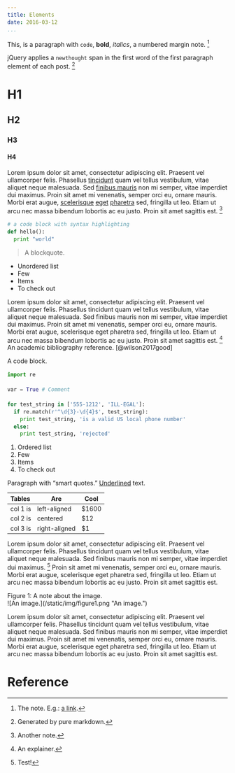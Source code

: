 ```yaml
---
title: Elements
date: 2016-03-12
...
```


This, is a paragraph with `code`, **bold**, *italics*, a numbered margin note. [^firstnote]

jQuery applies a `newthought` span in the first word of the first paragraph element of each post. [^asd]

# H1
## H2
### H3
#### H4

Lorem ipsum dolor sit amet, consectetur adipiscing elit. Praesent vel ullamcorper felis. Phasellus <a href="#">tincidunt</a> quam vel tellus vestibulum, vitae aliquet neque malesuada. Sed <a href="#">finibus mauris</a> non mi semper, vitae imperdiet dui maximus. Proin sit amet mi venenatis, semper orci eu, ornare mauris. Morbi erat augue, <a href="#">scelerisque</a> <a href="#">eget</a> <a href="#">pharetra</a> sed, fringilla ut leo. Etiam ut arcu nec massa bibendum lobortis ac eu justo. Proin sit amet sagittis est. [^note]

```python
# a code block with syntax highlighting
def hello():
  print "world"
```

> A blockquote.

* Unordered list
* Few
* Items
* To check out

Lorem ipsum dolor sit amet, consectetur adipiscing elit. Praesent vel
ullamcorper felis. Phasellus tincidunt quam vel tellus vestibulum, vitae
aliquet neque malesuada. Sed finibus mauris non mi semper, vitae
imperdiet dui maximus. Proin sit amet mi venenatis, semper orci eu,
ornare mauris. Morbi erat augue, scelerisque eget pharetra sed,
fringilla ut leo. Etiam ut arcu nec massa bibendum lobortis ac eu justo.
Proin sit amet sagittis est. [^stuff] An academic bibliography
reference. [@wilson2017good]

A code block.
    
```python
import re

var = True # Comment

for test_string in ['555-1212', 'ILL-EGAL']:
  if re.match(r'^\d{3}-\d{4}$', test_string):
    print test_string, 'is a valid US local phone number'
  else:
    print test_string, 'rejected'
```

1. Ordered list
2. Few
3. Items
4. To check out

Paragraph with “smart quotes.” <u>Underlined</u> text.

| Tables   |      Are      |  Cool |
|:---------|---------------|-------|
| col 1 is |  left-aligned | $1600 |
| col 2 is |    centered   |   $12 |
| col 3 is | right-aligned |    $1 |

Lorem ipsum dolor sit amet, consectetur adipiscing elit. Praesent vel ullamcorper felis. Phasellus tincidunt quam vel tellus vestibulum, vitae aliquet neque malesuada. Sed finibus mauris non mi semper, vitae imperdiet dui maximus. [^inlinen] Proin sit amet mi venenatis, semper orci eu, ornare mauris. Morbi erat augue, scelerisque eget pharetra sed, fringilla ut leo. Etiam ut arcu nec massa bibendum lobortis ac eu justo. Proin sit amet sagittis est.

<figcaption>Figure 1: A note about the image.</figcaption>
![An image.](/static/img/figure1.png "An image.")

Lorem ipsum dolor sit amet, consectetur adipiscing elit. Praesent vel ullamcorper felis. Phasellus tincidunt quam vel tellus vestibulum, vitae aliquet neque malesuada. Sed finibus mauris non mi semper, vitae imperdiet dui maximus. Proin sit amet mi venenatis, semper orci eu, ornare mauris. Morbi erat augue, scelerisque eget pharetra sed, fringilla ut leo. Etiam ut arcu nec massa bibendum lobortis ac eu justo. Proin sit amet sagittis est.

# Reference

[^firstnote]: The note. E.g.: <a href="#">a link</a>.
[^asd]: Generated by pure markdown.
[^note]: Another note.
[^stuff]: An explainer.
[^inlinen]: Test!
